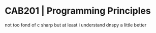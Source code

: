 # CAB201 | Programming Principles

not too fond of c sharp but at least i understand dnspy a little better

